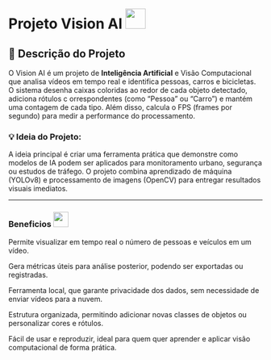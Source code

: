 # Projeto Vision AI   <img src="https://cdn-icons-png.flaticon.com/512/10971/10971772.png" width="40" height="40" /> 
## 📝 Descrição do Projeto
O Vision AI é um projeto de **Inteligência Artificial** e Visão Computacional que 
analisa vídeos em tempo real e identifica pessoas, carros e bicicletas. 
O sistema desenha caixas coloridas ao redor de cada objeto detectado, adiciona rótulos c
orrespondentes (como “Pessoa” ou “Carro”) e mantém uma contagem de cada tipo. Além disso, calcula o FPS (frames por segundo) 
para medir a performance do processamento.

### 💡 Ideia do Projeto:
A ideia principal é criar uma ferramenta prática que 
demonstre como modelos de IA podem ser aplicados para monitoramento urbano, segurança ou 
estudos de tráfego. O projeto combina aprendizado de máquina (YOLOv8) e processamento de imagens (OpenCV) para entregar resultados visuais imediatos.

___
### Beneficios    <img src="https://cdn-icons-png.flaticon.com/512/10971/10971775.png" width="30"/>


Permite visualizar em tempo real o número de pessoas e veículos em um vídeo.

Gera métricas úteis para análise posterior, podendo ser exportadas ou registradas.

Ferramenta local, que garante privacidade dos dados, sem necessidade de enviar vídeos para a nuvem.

Estrutura organizada, permitindo adicionar novas classes de objetos ou personalizar cores e rótulos.

Fácil de usar e reproduzir, ideal para quem quer aprender e aplicar visão computacional de forma prática.
